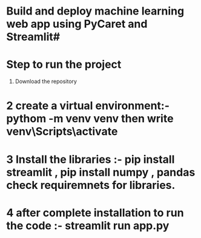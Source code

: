 # Build and deploy machine learning web app using PyCaret and Streamlit#

# Step to run the project

1. Download the repository
# 2 create a virtual environment:- pythom -m venv venv  then write venv\Scripts\activate
# 3 Install the libraries :- pip install streamlit , pip install numpy , pandas check requiremnets for libraries.
# 4 after complete installation to run the code :- streamlit run app.py

